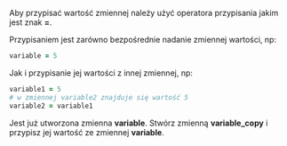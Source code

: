 Aby przypisać wartość zmiennej należy użyć operatora przypisania jakim jest znak **=**.

Przypisaniem jest zarówno bezpośrednie nadanie zmiennej wartości, np:
```ruby
variable = 5
```
Jak i przypisanie jej wartości z innej zmiennej, np:
```ruby
variable1 = 5
# w zmiennej variable2 znajduje się wartość 5
variable2 = variable1
```

Jest już utworzona zmienna **variable**. Stwórz zmienną **variable_copy** i przypisz jej wartość ze zmiennej **variable**.
